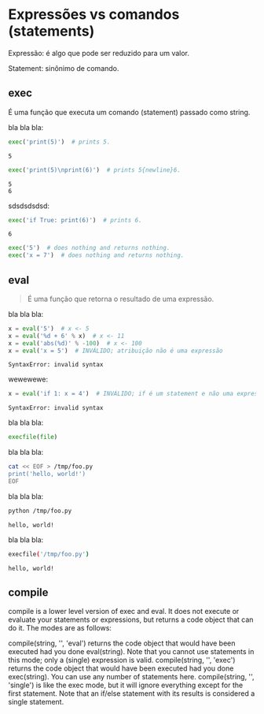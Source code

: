 # Expressões vs comandos (statements)

Expressão: é algo que pode ser reduzido para um valor.

Statement: sinônimo de comando.

## exec

É uma função que executa um comando (statement) passado como string.

bla bla bla:

```python
exec('print(5)')  # prints 5.
```

``` comando
5
```

```python
exec('print(5)\nprint(6)')  # prints 5{newline}6.
```

```
5
6
```

sdsdsdsdsd:

```python
exec('if True: print(6)')  # prints 6.
```

```
6
```

```python
exec('5')  # does nothing and returns nothing.
exec('x = 7')  # does nothing and returns nothing.
```

## eval

> É uma função que retorna o resultado de uma expressão.

bla bla bla:

```python
x = eval('5')  # x <- 5
x = eval('%d + 6' % x)  # x <- 11
x = eval('abs(%d)' % -100)  # x <- 100
x = eval('x = 5')  # INVÁLIDO; atribuição não é uma expressão
```

```
SyntaxError: invalid syntax
```

wewewewe:

```python
x = eval('if 1: x = 4')  # INVÁLIDO; if é um statement e não uma expressão
```

```
SyntaxError: invalid syntax
```

bla bla bla:

```python
execfile(file)
```

bla bla bla:

``` bash
cat << EOF > /tmp/foo.py
print('hello, world!')
EOF
```

bla bla bla:

``` bash
python /tmp/foo.py
```

```
hello, world!
```

bla bla bla:

``` bash
execfile('/tmp/foo.py')
```

```
hello, world!
```

## compile

compile is a lower level version of exec and eval. It does not execute
or evaluate your statements or expressions, but returns a code object
that can do it. The modes are as follows:

compile(string, \'\', \'eval\') returns the code object that would
have been executed had you done eval(string). Note that you cannot use
statements in this mode; only a (single) expression is valid.
compile(string, \'\', \'exec\') returns the code object that would
have been executed had you done exec(string). You can use any number
of statements here. compile(string, \'\', \'single\') is like the exec
mode, but it will ignore everything except for the first statement.
Note that an if/else statement with its results is considered a single
statement.
